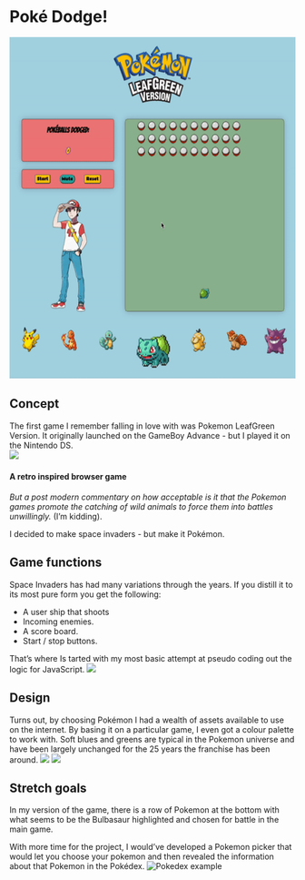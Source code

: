 # Poké Dodge!
<img src="./assets/readme/pokedodgegameplay.gif" alt=" Project GIF" width="600" height="600">

## Concept
The first game I remember falling in love with was Pokemon LeafGreen Version. It originally launched on the GameBoy Advance - but I played it on the Nintendo DS.  
![](https://www.mobygames.com/images/covers/l/99326-pokemon-leafgreen-version-game-boy-advance-front-cover.jpg)

#### A retro inspired browser game 
_But a post modern commentary on how acceptable is it that the Pokemon games promote the catching of wild animals to force them into battles unwillingly._ (I’m kidding).

I decided to make space invaders - but make it Pokémon. 

## Game functions
Space Invaders has had many variations through the years. If you distill it to its most pure form you get the following: 
* A user ship that shoots 
* Incoming enemies.
* A score board.
* Start / stop buttons.

That’s where Is tarted with my most basic attempt at pseudo coding out the logic for JavaScript.
![](https://www.casino-review.co/wp-content/uploads/2017/06/ICR-Space-Invaders-Scientific.jpg)

## Design
Turns out, by choosing Pokémon I had a wealth of assets available to use on the internet. By basing it on a particular game, I even got a colour palette to work with. Soft blues and greens are typical in the Pokemon universe and have been largely unchanged for the 25 years the franchise has been around. 
![](https://i.pinimg.com/originals/d3/a8/1f/d3a81fefaa257e162b6c025c964f5422.png)
![](https://www.spriters-resource.com/resources/sheets/4/3861.png)

## Stretch goals
In my version of the game, there is a row of Pokemon at the bottom with what seems to be the Bulbasaur highlighted and chosen for battle in the main game.

With more time for the project, I would’ve developed a Pokemon picker that would let you choose your pokemon and then revealed the information about that Pokemon in the Pokédex. 
![Pokedex example](https://th.bing.com/th/id/R.0b735a03b878f77afbf7debc65d39968?rik=LJ8rbs68BEYrxA&riu=http%3a%2f%2ffc00.deviantart.net%2ffs70%2ff%2f2012%2f117%2f2%2f8%2fpokedex_entry_001_bulbasaur_by_kburnsf-d4xsm7o.png&ehk=bIZ3bQON9uschHOubpzQ2fboU3CoBSWcyaSS3fMDCeQ%3d&risl=&pid=ImgRaw&r=0)
